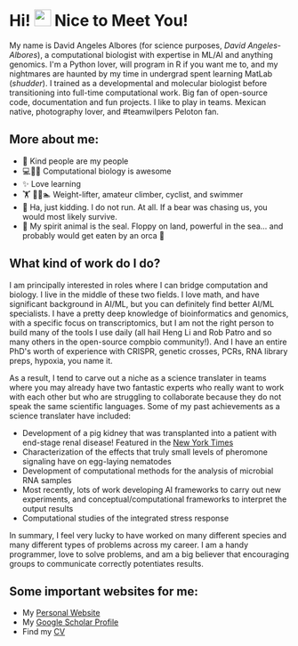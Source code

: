 # Hi! <img src="https://media.giphy.com/media/hvRJCLFzcasrR4ia7z/giphy.gif" width="30px"> Nice to Meet You!

My name is David Angeles Albores (for science purposes, _David Angeles-Albores_), a computational biologist with expertise in ML/AI and anything genomics. I'm a Python lover, will program in R if you want me to, and my nightmares are haunted by my time in undergrad spent learning MatLab (_shudder_). I trained as a developmental and molecular biologist before transitioning into full-time computational work. Big fan of open-source code, documentation and fun projects. I like to play in teams. Mexican native, photography lover, and #teamwilpers Peloton fan.

## More about me:
- 💜 Kind people are my people
- 💻👨‍🔬 Computational biology is awesome
- ✨ Love learning
- 🏋️ 🧗🚴🏊 Weight-lifter, amateur climber, cyclist, and swimmer
- 🏃 Ha, just kidding. I do not run. At all. If a bear was chasing us, you would most likely survive.
- 🦭 My spirit animal is the seal. Floppy on land, powerful in the sea... and probably would get eaten by an orca 🤔

## What kind of work do I do?

I am principally interested in roles where I can bridge computation and biology. I live in the middle of these two fields. I love math, and have significant background in AI/ML, but you can definitely find better AI/ML specialists. I have a pretty deep knowledge of bioinformatics and genomics, with a specific focus on transcriptomics, but I am not the right person to build many of the tools I use daily (all hail Heng Li and Rob Patro and so many others in the open-source compbio community!). And I have an entire PhD's worth of experience with CRISPR, genetic crosses, PCRs, RNA library preps, hypoxia, you name it.

As a result, I tend to carve out a niche as a science translater in teams where you may already have two fantastic experts who really want to work with each other but who are struggling to collaborate because they do not speak the same scientific languages. Some of my past achievements as a science translater have included:

- Development of a pig kidney that was transplanted into a patient with end-stage renal disease! Featured in the [New York Times](https://www.nytimes.com/2024/03/21/health/pig-kidney-organ-transplant.html)
- Characterization of the effects that truly small levels of pheromone signaling have on egg-laying nematodes
- Development of computational methods for the analysis of microbial RNA samples
- Most recently, lots of work developing AI frameworks to carry out new experiments, and conceptual/computational frameworks to interpret the output results
- Computational studies of the integrated stress response

In summary, I feel very lucky to have worked on many different species and many different types of problems across my career. I am a handy programmer, love to solve problems, and am a big believer that encouraging groups to communicate correctly potentiates results.

## Some important websites for me:
- My [Personal Website](https://dangeles.github.io/)
- My [Google Scholar Profile](https://scholar.google.es/citations?hl=en&pli=1&user=03C2DtQAAAAJ)
- Find my [CV](https://dangeles.github.io/AngelesAlboresDavid_cv.pdf)
